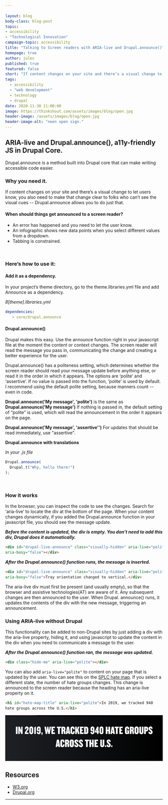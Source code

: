 ```yaml
---

layout: blog
body-class: blog-post
topic: 
- accessibility
- "Technological Innovation"
campaign-topic: accessibility
title: "Talking to Screen readers with ARIA-live and Drupal.announce()"
homepage: true
author: jules
published: true
featured: false
short: "If content changes on your site and there’s a visual change to let users know, you need to make that change clear to folks who can’t see the visual cues. Drupal.announce is a JS method built into Drupal core that can make this easy."
tags:
  - accessibility
  - "web development"
  - technology
  - drupal
date: 2020-11-30 11:00:00
image: https://thinkshout.com/assets/images/blog/open.jpg
header-image: /assets/images/blog/open.jpg
header-image-alt: "neon open sign."
---
```

## ARIA-live and Drupal.announce(), a11y-friendly JS in Drupal Core.
Drupal.announce is a method built into Drupal core that can make writing accessible code easier.


### Why you need it.
If content changes on your site and there’s a visual change to let users know, you also need to make that change clear to folks who can’t see the visual cues -- Drupal.announce allows you to do just that.

#### When should things get announced to a screen reader?
- An error has happened and you need to let the user know.
- An infographic shows new data points when you select different values from a dropdown.
- Tabbing is constrained.
<br />

### Here’s how to use it:

#### Add it as a dependency.
In your project’s theme directory, go to the theme.libraries.yml file and add Announce as a dependency.

*8[theme].libraries.yml*
~~~yaml
dependencies:
   - core/drupal.announce
~~~

#### Drupal.announce()
Drupal makes this easy. Use the announce function right in your javascript file at the moment the content or context changes. The screen reader will read the message you pass in, communicating the change and creating a better experience for the user.

Drupal.announce() has a politeness setting, which determines whether the screen reader should read your message update before anything else, or read it in the order in which it appears. The options are ‘polite’ and ‘assertive’. If no value is passed into the function, ‘polite’ is used by default. I recommend using the default polite setting, because manners count -- even in code.

**Drupal.announce('My message', 'polite')** is the same as **Drupal.announce('My message')**
If nothing is passed in, the default setting of “polite” is used, which will read the announcement in the order it appears on the page.

**Drupal.announce('My message', 'assertive'’)**
For updates that should be read immediately, use "assertive".

**Drupal.announce with translations**

*In your .js file*
~~~javascript
Drupal.announce(
  Drupal.t("Why, hello there!")
);
~~~
<br />

### How it works

In the browser, you can inspect the code to see the changes. Search for ‘aria-live’ to locate the div at the bottom of the page. When your content changes dynamically, if you added the Drupal.announce function in your javascript file, you should see the message update.

***Before the content is updated, the div is empty. You don’t need to add this div, Drupal does it automatically.***
~~~html
<div id="drupal-live-announce" class="visually-hidden" aria-live="polite"
aria-busy="false"></div>
~~~
***After the Drupal.announce() function runs, the message is inserted.***
~~~html
<div id="drupal-live-announce" class="visually-hidden" aria-live="polite"
aria-busy="false">Tray orientation changed to vertical.</div>
~~~

The aria-live div must first be present (and usually empty), so that the browser and assistive technologies(AT) are aware of it. Any subsequent changes are then announced to the user. When Drupal. announce() runs, it updates the contents of the div with the new message, triggering an announcement.
<br />

### Using ARIA-live without Drupal

This functionality can be added to non-Drupal sites by just adding a div with the aria-live property, hiding it, and using javascript to update the content in the div when you need to communicate a message to the user.

***After the Drupal.announce() function ran, the message was updated.***
~~~html
<div class="hide-me" aria-live="polite"></div>
~~~

You can also add `aria-live="polite"` to content on your page that is updated by the user. You can see this on the [SPLC hate map](https://www.splcenter.org/hate-map). If you select a different state, the number of hate groups changes. This change is announced to the screen reader because the heading has an aria-live property on it.

~~~html
<h1 id="hate-map-title" aria-live="polite">In 2019, we tracked 940
hate groups across the U.S.</h1>
~~~

![hate map announcement using aria-live](/assets/images/blog/access.1.png)

## Resources

- [W3.org](https://www.w3.org/TR/WCAG20-TECHS/ARIA19.html)
- [Drupal.org](https://www.drupal.org/docs/8/api/javascript-api/accessibility-tools-for-javascript-in-drupal-8)

---
